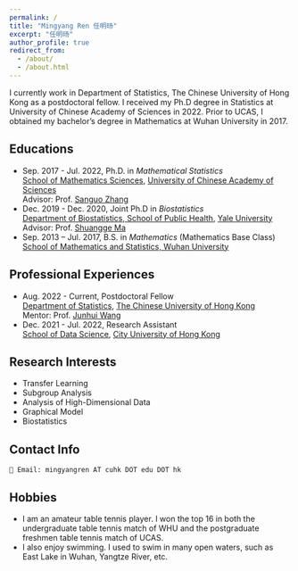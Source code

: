 ```yaml
---
permalink: /
title: "Mingyang Ren 任明旸"
excerpt: "任明旸"
author_profile: true
redirect_from: 
  - /about/
  - /about.html
---
```



I currently work in Department of Statistics, The Chinese University of Hong Kong as a postdoctoral fellow. I received my Ph.D degree in Statistics at University of Chinese Academy of Sciences in 2022. Prior to UCAS, I obtained my bachelor’s degree in Mathematics at Wuhan University in 2017.


## Educations
- Sep. 2017 - Jul. 2022,  Ph.D. in *Mathematical Statistics*  
[School of Mathematics Sciences](https://math.ucas.ac.cn/index.php/zh-CN/), [University of Chinese Academy of Sciences](https://www.ucas.ac.cn/)  
Advisor: Prof. [Sanguo Zhang](http://people.ucas.ac.cn/~sgzhang)
- Dec. 2019 - Dec. 2020,  Joint Ph.D in *Biostatistics*  
[Department of Biostatistics, School of Public Health](https://publichealth.yale.edu/), [Yale University](https://www.yale.edu/)   
Advisor: Prof. [Shuangge Ma](https://publichealth.yale.edu/profile/shuangge_ma/)
- Sep. 2013 – Jul. 2017,  B.S. in *Mathematics* (Mathematics Base Class)  
[School of Mathematics and Statistics, Wuhan University](http://maths.whu.edu.cn/)

## Professional Experiences
- Aug. 2022 - Current, Postdoctoral Fellow   
[Department of Statistics](https://www.sta.cuhk.edu.hk/), [The Chinese University of Hong Kong](https://www.cuhk.edu.hk/)  
Mentor: Prof. [Junhui Wang](https://www.sta.cuhk.edu.hk/peoples/jwang/)
- Dec. 2021 - Jul. 2022,  Research Assistant  
[School of Data Science](https://www.sdsc.cityu.edu.hk/), [City University of Hong Kong](https://www.cityu.edu.hk/)  


## Research Interests
* Transfer Learning
* Subgroup Analysis
* Analysis of High-Dimensional Data
* Graphical Model
* Biostatistics


## Contact Info

    📧 Email: mingyangren AT cuhk DOT edu DOT hk

## Hobbies
* I am an amateur table tennis player. I won the top 16 in both the undergraduate table tennis match of WHU and the postgraduate freshmen table tennis match of UCAS.
* I also enjoy swimming. I used to swim in many open waters, such as East Lake in Wuhan, Yangtze River, etc.



